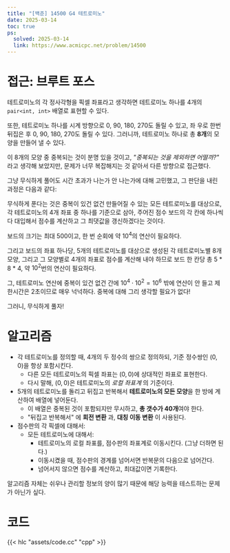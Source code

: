 ```yaml
---
title: "[백준] 14500 G4 테트로미노"
date: 2025-03-14
toc: true
ps:
  solved: 2025-03-14
  link: https://www.acmicpc.net/problem/14500
---
```


# 접근: 브루트 포스

테트로미노의 각 정사각형을 픽셀 좌표라고 생각하면 테트로미노 하나를 4개의 `pair<int, int>` 배열로 표현할 수 있다.  

또한, 테트로미노 하나를 시계 방향으로 0, 90, 180, 270도 돌릴 수 있고, 좌 우로 한번 뒤집은 후 0, 90, 180, 270도 돌릴 수 있다. 그러니까, 테트로미노 하나로 총 **8개**의 모양을 만들어 낼 수 있다.

이 8개의 모양 중 중복되는 것이 분명 있을 것이고, *"중복되는 것을 제외하면 어떨까?"* 라고 생각해 보았지만, 문제가 너무 복잡해지는 것 같아서 다른 방향으로 접근했다.

그냥 무식하게 풀어도 시간 초과가 나는가 안 나는가에 대해 고민했고, 그 판단을 내린 과정은 다음과 같다:

무식하게 푼다는 것은 중복이 있건 없건 만들어질 수 있는 모든 테트로미노를 대상으로, 각 테트로미노의 4개 좌표 중 하나를 기준으로 삼아, 주어진 점수 보드의 각 칸에 하나씩 다 대입해서 점수를 계산하고 그 최댓값을 갱신하겠다는 것이다.

보드의 크기는 최대 500이고, 한 번 순회에 약 $10^4$의 연산이 필요하다.  

그리고 보드의 좌표 하나당, 5개의 테트로미노를 대상으로 생성된 각 테트로미노별 8개 모양, 그리고 그 모양별로 4개의 좌표로 점수를 계산해 내야 하므로 보드 한 칸당 총 5 * 8 * 4, 약 $10^2$번의 연산이 필요하다.

그, 테트로미노 연산에 중복이 있건 없건 간에 $10^4 \cdot 10^2 = 10^6$ 밖에 연산이 안 들고 제한시간은 2초이므로 매우 넉넉하다. 중복에 대해 그리 생각할 필요가 없다!

그러니, 무식하게 풀자!

# 알고리즘

* 각 테트로미노를 정의할 때, 4개의 두 정수의 쌍으로 정의하되, 기준 정수쌍인 $(0, 0)$을  항상 포함시킨다.
  * 다른 모든 테트로미노의 픽셀 좌표는 $(0, 0)$에 상대적인 좌표로 표현한다.
  * 다시 말해, $(0, 0)$은 테트로미노의 *로컬 좌표계* 의 기준이다.
* 5개의 테트로미노를 돌리고 뒤집고 반복해서 **테트로미노의 모든 모양**을 한 방에 계산하여 배열에 넣어둔다. 
  * 이 배열은 중복된 것이 포함되지만 무시하고, **총 갯수가 40개**여야 한다.
  * "뒤집고 반복해서" 에 **회전 변환** 과, **대칭 이동 변환** 이 사용된다.
* 점수판의 각 픽셀에 대해서:
  * 모든 테트로미노에 대해서:
    * 테트로미노의 로컬 좌표를, 점수판의 좌표계로 이동시킨다. (그냥 더하면 된다.)
    * 이동시켰을 때, 점수판의 경계를 넘어서면 반복문의 다음으로 넘어간다.
    * 넘어서지 않으면 점수를 계산하고, 최대값이면 기록한다.

알고리즘 자체는 쉬우나 관리할 정보의 양이 많기 때문에 해당 능력을 테스트하는 문제가 아닌가 싶다.

# 코드

{{< hlc "assets/code.cc" "cpp" >}}